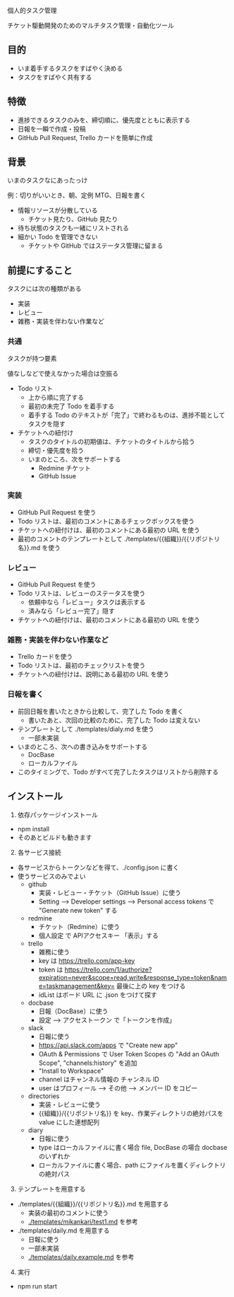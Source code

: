 個人的タスク管理

チケット駆動開発のためのマルチタスク管理・自動化ツール

## 目的

- いま着手するタスクをすばやく決める
- タスクをすばやく共有する


## 特徴

- 進捗できるタスクのみを、締切順に、優先度とともに表示する
- 日報を一瞬で作成・投稿
- GitHub Pull Request, Trello カードを簡単に作成


## 背景

いまのタスクなにあったっけ

例：切りがいいとき、朝、定例 MTG、日報を書く

- 情報リソースが分散している
  - チケット見たり、GitHub 見たり
- 待ち状態のタスクも一緒にリストされる
- 細かい Todo を管理できない
  - チケットや GitHub ではステータス管理に留まる


## 前提にすること

タスクには次の種類がある

- 実装
- レビュー
- 雑務・実装を伴わない作業など

### 共通

タスクが持つ要素

値なしなどで使えなかった場合は空振る

- Todo リスト
  - 上から順に完了する
  - 最初の未完了 Todo を着手する
  - 着手する Todo のテキストが「完了」で終わるものは、進捗不能としてタスクを隠す
- チケットへの紐付け
  - タスクのタイトルの初期値は、チケットのタイトルから拾う
  - 締切・優先度を拾う
  - いまのところ、次をサポートする
    - Redmine チケット
    - GitHub Issue

### 実装

- GitHub Pull Request を使う
- Todo リストは、最初のコメントにあるチェックボックスを使う
- チケットへの紐付けは、最初のコメントにある最初の URL を使う
- 最初のコメントのテンプレートとして ./templates/{{組織}}/{{リポジトリ名}}.md を使う

### レビュー

- GitHub Pull Request を使う
- Todo リストは、レビューのステータスを使う
  - 依頼中なら「レビュー」タスクは表示する
  - 済みなら「レビュー完了」隠す
- チケットへの紐付けは、最初のコメントにある最初の URL を使う

### 雑務・実装を伴わない作業など

- Trello カードを使う
- Todo リストは、最初のチェックリストを使う
- チケットへの紐付けは、説明にある最初の URL を使う

### 日報を書く

- 前回日報を書いたときから比較して、完了した Todo を書く
  - 書いたあと、次回の比較のために、完了した Todo は変えない
- テンプレートとして ./templates/dialy.md を使う
  - 一部未実装
- いまのところ、次への書き込みをサポートする
  - DocBase
  - ローカルファイル
- このタイミングで、Todo がすべて完了したタスクはリストから削除する


## インストール

1. 依存パッケージインストール
  - npm install
  - そのあとビルドも動きます
2. 各サービス接続
  - 各サービスからトークンなどを得て、./config.json に書く
  - 使うサービスのみでよい
    - github
      - 実装・レビュー・チケット（GitHub Issue）に使う
      - Setting --> Developer settings --> Personal access tokens で "Generate new token" する
    - redmine
      - チケット（Redmine）に使う
      - 個人設定 で APIアクセスキー 「表示」する
    - trello
      - 雑務に使う
      - key は https://trello.com/app-key
      - token は https://trello.com/1/authorize?expiration=never&scope=read,write&response_type=token&name=taskmanagement&key= 最後に上の key をつける
      - idList はボード URL に .json をつけて探す
    - docbase
      - 日報（DocBase）に使う
      - 設定 --> アクセストークン で「トークンを作成」
    - slack
      - 日報に使う
      - https://api.slack.com/apps で "Create new app"
      - OAuth & Permissions で User Token Scopes の "Add an OAuth Scope", "channels:history" を追加
      - "Install to Workspace"
      - channel はチャンネル情報の チャンネル ID
      - user はプロフィール --> その他 --> メンバー ID をコピー
    - directories
      - 実装・レビューに使う
      - {{組織}}/{{リポジトリ名}} を key、作業ディレクトリの絶対パスを value にした連想配列
    - diary
      - 日報に使う
      - type はローカルファイルに書く場合 file, DocBase の場合 docbase のいずれか
      - ローカルファイルに書く場合、path にファイルを置くディレクトリの絶対パス
3. テンプレートを用意する
  - ./templates/{{組織}}/{{リポジトリ名}}.md を用意する
    - 実装の最初のコメントに使う
    - [./templates/mikankari/test1.md](https://github.com/mikankari/taskmanagement3/blob/3.0.0/templates/mikankari/test1.md?plain=1) を参考
  - ./templates/daily.md を用意する
    - 日報に使う
    - 一部未実装
    - [./templates/daily.example.md](https://github.com/mikankari/taskmanagement3/blob/3.0.0/templates/daily.example.md?plain=1) を参考
4. 実行
  - npm run start

